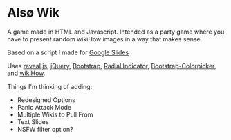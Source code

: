 # Alsø Wik
A game made in HTML and Javascript. Intended as a party game where you have to present random wikiHow images in a way that makes sense.

Based on a script I made for [Google Slides](https://gist.github.com/ambiguousname/5b0fb3135e2e9355509fac9387add3b4)

Uses [reveal.js](https://revealjs.com), [jQuery](https://jquery.com/), [Bootstrap](https://getbootstrap.com/), [Radial Indicator](https://s-yadav.github.io/radialIndicator/), [Bootstrap-Colorpicker](https://itsjavi.com/bootstrap-colorpicker/index.html), and [wikiHow](https://wikihow.com/).

Things I'm thinking of adding:
- Redesigned Options
- Panic Attack Mode
- Multiple Wikis to Pull From
- Text Slides
- NSFW filter option?